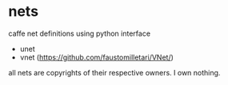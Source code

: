 # nets
caffe net definitions using python interface

* unet 
* vnet (https://github.com/faustomilletari/VNet/)

all nets are copyrights of their respective owners. I own nothing. 
